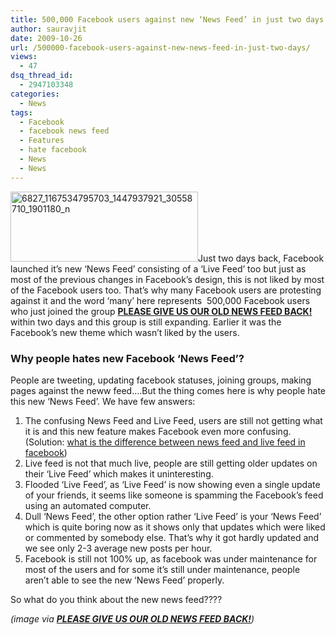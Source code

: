 ```yaml
---
title: 500,000 Facebook users against new ‘News Feed’ in just two days
author: sauravjit
date: 2009-10-26
url: /500000-facebook-users-against-new-news-feed-in-just-two-days/
views:
  - 47
dsq_thread_id:
  - 2947103348
categories:
  - News
tags:
  - Facebook
  - facebook news feed
  - Features
  - hate facebook
  - News
  - News
---
```

<img class="alignleft size-medium  wp-image-54331" src="http://cdn.devilsworkshop.org/files/2009/10/6827_1167534795703_1447937921_30558710_1901180_n-300x112.jpg" alt="6827_1167534795703_1447937921_30558710_1901180_n" width="300" height="112" />Just two days back, Facebook launched it&#8217;s new &#8216;News Feed&#8217; consisting of a &#8216;Live Feed&#8217; too but just as most of the previous changes in Facebook&#8217;s design, this is not liked by most of the Facebook users too. That&#8217;s why many Facebook users are protesting against it and the word &#8216;many&#8217; here represents  500,000 Facebook users who just joined the group <a href="http://www.facebook.com/group.php?gid=172544548680" onclick="_gaq.push(['_trackEvent', 'outbound-article', 'http://www.facebook.com/group.php?gid=172544548680', 'PLEASE GIVE US OUR OLD NEWS FEED BACK!']);" target="_blank"><strong>PLEASE GIVE US OUR OLD NEWS FEED BACK!</strong></a> within two days and this group is still expanding. Earlier it was the Facebook&#8217;s new theme which wasn&#8217;t liked by the users.

### Why people hates new Facebook &#8216;News Feed&#8217;?

People are tweeting, updating facebook statuses, joining groups, making pages against the neww feed&#8230;.But the thing comes here is why people hate this new &#8216;News Feed&#8217;. We have few answers:

  1. The confusing News Feed and Live Feed, users are still not getting what it is and this new feature makes Facebook even more confusing. (Solution: <a title="Link to Refreshed news feed look: New Facebook Homepage" rel="bookmark" href="http://devilsworkshop.org/2009/10/24/refreshed-news-feed-look-new-facebook-homepage/">what is the difference between news feed and live feed in facebook</a>)
  2. Live feed is not that much live, people are still getting older updates on their &#8216;Live Feed&#8217; which makes it uninteresting.
  3. Flooded &#8216;Live Feed&#8217;, as &#8216;Live Feed&#8217; is now showing even a single update of your friends, it seems like someone is spamming the Facebook&#8217;s feed using an automated computer.
  4. Dull &#8216;News Feed&#8217;, the other option rather &#8216;Live Feed&#8217; is your &#8216;News Feed&#8217; which is quite boring now as it shows only that updates which were liked or commented by somebody else. That&#8217;s why it got hardly updated and we see only 2-3 average new posts per hour.
  5. Facebook is still not 100% up, as facebook was under maintenance for most of the users and for some it&#8217;s still under maintenance, people aren&#8217;t able to see the new &#8216;News Feed&#8217; properly.

So what do you think about the new news feed????

*(image via <a href="http://www.facebook.com/group.php?gid=172544548680" onclick="_gaq.push(['_trackEvent', 'outbound-article', 'http://www.facebook.com/group.php?gid=172544548680', 'PLEASE GIVE US OUR OLD NEWS FEED BACK!']);" target="_self"><strong>PLEASE GIVE US OUR OLD NEWS FEED BACK!</strong></a>)*
